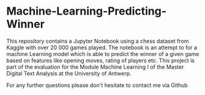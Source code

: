 # Machine-Learning-Predicting-Winner

This repository contains a Jupyter Notebook using a chess dataset from Kaggle with over 20 000 games played. 
The notebook is an attempt to for a machine Learning model which is able to predict the winner of a given game based on features like opening moves, rating of players etc. 
This project is part of the evaluation for the Module Machine Learning I of the Master Digital Text Analysis at the University of Antwerp.

For any further questions please don't hesitate to contact me via Github
